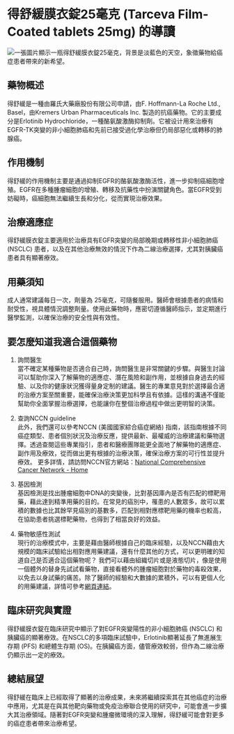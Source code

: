 # 得舒緩膜衣錠25毫克 (Tarceva Film-Coated tablets 25mg) 的導讀
![一張圖片顯示一瓶得舒緩膜衣錠25毫克，背景是淡藍色的天空，象徵藥物給癌症患者帶來的新希望。](https://i.imgur.com/ZWeOol3.jpeg)

## 藥物概述

得舒緩是一種由羅氏大藥廠股份有限公司申請，由F. Hoffmann-La Roche Ltd., Basel，由Kremers Urban Pharmaceuticals Inc. 製造的抗癌藥物。它的主要成分是Erlotinib Hydrochloride，一種酪氨酸激酶抑制劑。它被设计用來治療有EGFR-TK突變的非小細胞肺癌和先前已接受過化學治療但仍局部惡化或轉移的肺腺癌。

## 作用機制

得舒緩的作用機制主要是通過抑制EGFR的酪氨酸激酶活性，進一步抑制癌細胞增殖。EGFR在多種腫瘤細胞的增殖、轉移及抗藥性中扮演關鍵角色。當EGFR受到妨礙時，癌細胞無法繼續生長和分化，從而實現治療效果。

## 治療適應症

得舒緩膜衣錠主要適用於治療具有EGFR突變的局部晚期或轉移性非小細胞肺癌 (NSCLC) 患者，以及在其他治療無效的情況下作為二線治療選擇，尤其對胰臟癌患者具有顯著療效。

## 用藥須知

成人通常建議每日一次，劑量為 25毫克，可隨餐服用。醫師會根據患者的病情和耐受性，視具體情況調整劑量。使用此藥物時，應密切遵循醫師指示，並定期進行醫學監測，以確保治療的安全性與有效性。

## 要怎麼知道我適合這個藥物 

1. 詢問醫生  
當不確定某種藥物是否適合自己時，詢問醫生是非常關鍵的步驟。與醫生討論可以幫助你深入了解藥物的適應症、潛在風險和副作用，並根據自身過去的經驗、以及你的健康狀況獲得量身定制的建議。醫生的專業意見對於選擇最合適的治療方案至關重要，能確保治療決策更加科學且有依據。這樣的溝通不僅能幫助你全面掌握治療選擇，也能讓你在整個治療過程中做出更明智的決策。 

2. 查詢NCCN guideline  
此外，我們還可以參考NCCN (美國國家綜合癌症網絡) 指南，該指南根據不同癌症類型、患者個別狀況及治療反應，提供最新、最權威的治療建議和藥物選擇。透過查閱這些專業指引，患者和醫療團隊能更全面地了解藥物的適應症、副作用及療效，從而做出更有根據的治療決策，確保治療方案的可行性並提升療效。 
更多詳情，請訪問NCCN官方網站：[National Comprehensive Cancer Network - Home](https://www.nccn.org/)

3. 基因檢測  
基因檢測是找出腫瘤細胞中DNA的突變後，比對基因庫內是否有匹配的標靶用藥，藉此達到精準用藥的目的。在常見的癌別中，罹患的人數眾多，故可以累積的數據也比其餘罕見癌別的基數多，匹配到相對應標靶用藥的機率也較高，在協助患者挑選標靶藥物，也得到了相當良好的效益。 

4. 藥物敏感性測試  
現行的治療模式中，主要是藉由醫師根據自己的臨床經驗，以及NCCN藉由大規模的臨床試驗給出相對應用藥建議，還有什麼其他的方式，可以更明確的知道自己是否適合這個藥物呢？ 
我們可以藉由組織切片或是液態切片，像是使用一個體外的替身先試試看藥物，直接看體外的腫瘤細胞對於藥物的毒殺效果，以免去以身試藥的痛苦。除了醫師的經驗和大數據的累積外，可以有更個人化的用藥建議，詳情可參考[網頁連結](https://info.cancerfree.io/)。 

## 臨床研究與實證

得舒緩膜衣錠在臨床研究中顯示了對EGFR突變陽性的非小細胞肺癌 (NSCLC) 和胰臟癌的顯著療效。在NSCLC的多項臨床試驗中，Erlotinib顯著延長了無進展生存期 (PFS) 和總體生存期 (OS)。在胰臟癌方面，儘管療效較弱，但作為二線治療仍顯示出一定的療效。

## 總結展望

得舒緩在臨床上已經取得了顯著的治療成果，未來將繼續探索其在其他癌症的治療中應用，尤其是在與其他靶向藥物或免疫治療聯合使用的研究中，可能會進一步擴大其治療領域。隨著對EGFR突變和腫瘤微環境的深入理解，得舒緩可能會對更多的癌症患者帶來治療希望。
